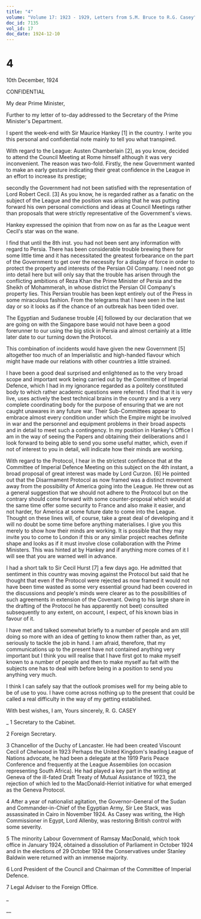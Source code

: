 ```yaml
---
title: "4"
volume: "Volume 17: 1923 - 1929, Letters from S.M. Bruce to R.G. Casey"
doc_id: 7135
vol_id: 17
doc_date: 1924-12-10
---
```


# 4

10th December, 1924

CONFIDENTIAL

My dear Prime Minister,

Further to my letter of to-day addressed to the Secretary of the Prime Minister's Department.

I spent the week-end with Sir Maurice Hankey [1] in the country. I write you this personal and confidential note mainly to tell you what transpired.

With regard to the League: Austen Chamberlain [2], as you know, decided to attend the Council Meeting at Rome himself although it was very inconvenient. The reason was two-fold. Firstly, the new Government wanted to make an early gesture indicating their great confidence in the League in an effort to increase its prestige;

secondly the Government had not been satisfied with the representation of Lord Robert Cecil. [3] As you know, he is regarded rather as a fanatic on the subject of the League and the position was arising that he was putting forward his own personal convictions and ideas at Council Meetings rather than proposals that were strictly representative of the Government's views.

Hankey expressed the opinion that from now on as far as the League went Cecil's star was on the wane.

I find that until the 8th inst. you had not been sent any information with regard to Persia. There has been considerable trouble brewing there for some little time and it has necessitated the greatest forbearance on the part of the Government to get over the necessity for a display of force in order to protect the property and interests of the Persian Oil Company. I need not go into detail here but will only say that the trouble has arisen through the conflicting ambitions of Reza Khan the Prime Minister of Persia and the Sheikh of Mohammerah, in whose district the Persian Oil Company's property lies. This Persian trouble has been kept entirely out of the Press in some miraculous fashion. From the telegrams that I have seen in the last day or so it looks as if the chance of an outbreak has been tided over.

The Egyptian and Sudanese trouble [4] followed by our declaration that we are going on with the Singapore base would not have been a good forerunner to our using the big stick in Persia and almost certainly at a little later date to our turning down the Protocol.

This combination of incidents would have given the new Government [5] altogether too much of an Imperialistic and high-handed flavour which might have made our relations with other countries a little strained.

I have been a good deal surprised and enlightened as to the very broad scope and important work being carried out by the Committee of Imperial Defence, which I had in my ignorance regarded as a politely constituted body to which rather academic questions were referred. I find that it is very live, uses actively the best technical brains in the country and is a very complete coordinating body for the purpose of ensuring that we are not caught unawares in any future war. Their Sub-Committees appear to embrace almost every condition under which the Empire might be involved in war and the personnel and equipment problems in their broad aspects and in detail to meet such a contingency. In my position in Hankey's Office I am in the way of seeing the Papers and obtaining their deliberations and I look forward to being able to send you some useful matter, which, even if not of interest to you in detail, will indicate how their minds are working.

With regard to the Protocol, I hear in the strictest confidence that at the Committee of Imperial Defence Meeting on this subject on the 4th instant, a broad proposal of great interest was made by Lord Curzon. [6] He pointed out that the Disarmament Protocol as now framed was a distinct movement away from the possibility of America going into the League. He threw out as a general suggestion that we should not adhere to the Protocol but on the contrary should come forward with some counter-proposal which would at the same time offer some security to France and also make it easier, and not harder, for America at some future date to come into the League. Thought on these lines will, of course, take a great deal of developing and it will no doubt be some time before anything materialises. I give you this merely to show how their minds are working. It is possible that they may invite you to come to London if this or any similar project reaches definite shape and looks as if it must involve close collaboration with the Prime Ministers. This was hinted at by Hankey and if anything more comes of it I will see that you are warned well in advance.

I had a short talk to Sir Cecil Hurst [7] a few days ago. He admitted that sentiment in this country was moving against the Protocol but said that he thought that even if the Protocol were rejected as now framed it would not have been time wasted as some very essential ground had been covered in the discussions and people's minds were clearer as to the possibilities of such agreements in extension of the Covenant. Owing to his large share in the drafting of the Protocol he has apparently not beet) consulted subsequently to any extent, on account, I expect, of his known bias in favour of it.

I have met and talked somewhat briefly to a number of people and am still doing so more with an idea of getting to know them rather than, as yet, seriously to tackle the job in hand. I am afraid, therefore, that my communications up to the present have not contained anything very important but I think you will realise that I have first got to make myself known to a number of people and then to make myself au fait with the subjects one has to deal with before being in a position to send you anything very much.

I think I can safely say that the outlook promises well for my being able to be of use to you. I have come across nothing up to the present that could be called a real difficulty in the way of my getting established.

With best wishes, I am, Yours sincerely, R. G. CASEY 

_ 1 Secretary to the Cabinet.

2 Foreign Secretary.

3 Chancellor of the Duchy of Lancaster. He had been created Viscount Cecil of Chelwood in 1923 Perhaps the United Kingdom's leading League of Nations advocate, he had been a delegate at the 1919 Paris Peace Conference and frequently at the League Assemblies (on occasion representing South Africa). He had played a key part in the writing at Geneva of the ill-fated Draft Treaty of Mutual Assistance of 1923, the rejection of which led to the MacDonald-Herriot initiative for what emerged as the Geneva Protocol.

4 After a year of nationalist agitation, the Governor-General of the Sudan and Commander-in-Chief of the Egyptian Army, Sir Lee Stack, was assassinated in Cairo in November 1924. As Casey was writing, the High Commissioner in Egypt, Lord Allenby, was restoring British control with some severity.

5 The minority Labour Government of Ramsay MacDonald, which took office in January 1924, obtained a dissolution of Parliament in October 1924 and in the elections of 29 October 1924 the Conservatives under Stanley Baldwin were returned with an immense majority.

6 Lord President of the Council and Chairman of the Committee of Imperial Defence.

7 Legal Adviser to the Foreign Office.

_

__
